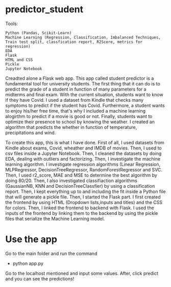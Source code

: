 # predictor_student

Tools:

    Python (Pandas, Scikit-Learn)
    Machine Learning (Regression, Classification, Imbalanced Techniques, Train test split, classfication report, R2Score, metrics for regression)
    EDA
    Flask
    HTML and CSS
    Pickle
    Jupyter Notebook

Creadted alone a Flask web app. This app called student predictor is a fundamental tool for university students. The first thing that it can do is to predict the grade of a student in function of many parameters for a midterms and final exam. With the current situation, students want to know if they have Covid. I used a dataset from Kindle that checks many symptoms to predict if the student has Covid. Furthermore, a student wants to enjoy his/her free time, that's why I included a machine learning alogirthm to predict if a movie is good or not. Finally, students want to optimize their presence to school by knowing the weather. I created an algorithm that predicts the whether in function of temperature, precipitations and wind.

To create this app, this is what I have done. First of all, I used datasets from Kindle about exams, Covid, wheather and IMDB of movies. Then, I used to csv files inside a Jupyter Notebook. Then, I cleaned the datasets by doing EDA, dealing with outliers and factorizing. Then, I investigate the machine learning algorithm. I investigate regression algorithms (Linear Regression, MLPRegressor, DecisionTreeRegressor, RandomForestRegressor and SVC. Then, I used r2_score, MAE and MSE to determine the best algorithm by doing 80/20. Then, I also investigated classifiaction algorithms (GaussianNB, KNN and DecisionTreeClassfier) by using a classification report. Then, I kept everything up to and including the fit inside a Python file that will generate a pickle file. Then, I started the Flask part. I first created the frontend by using HTML (Dropdown lists,inputs and titles) and the CSS for colors. Then, I linked the frontend to backend with Flask. I used the inputs of the frontend by linking them to the backend by using the pickle files that serialize the Machine Learning model.

# Use the app

Go to the main folder and run the command 

- python app.py

Go to the localhost mentioned and input some values. After, click predict and you can see the predictions!
